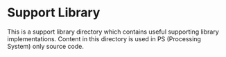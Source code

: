 Support Library
=================

This is a support library directory which contains useful supporting library
implementations. Content in this directory is used in PS (Processing System)
only source code.

